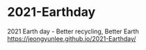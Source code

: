 # 2021-Earthday

2021 Earth day - Better recycling, Better Earth 
https://jeongyunlee.github.io/2021-Earthday/
